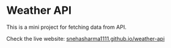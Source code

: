 # Weather API

This is a mini project for fetching data from API.

Check the live website: [snehasharma1111.github.io/weather-api](https://snehasharma1111.github.io/weather-api)
